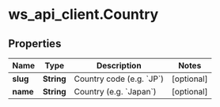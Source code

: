 # ws_api_client.Country

## Properties
Name | Type | Description | Notes
------------ | ------------- | ------------- | -------------
**slug** | **String** | Country code (e.g. &#x60;JP&#x60;) | [optional] 
**name** | **String** | Country (e.g. &#x60;Japan&#x60;) | [optional] 


